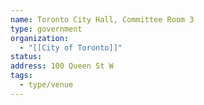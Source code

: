 ```yaml
---
name: Toronto City Hall, Committee Room 3
type: government
organization:
  - "[[City of Toronto]]"
status:
address: 100 Queen St W
tags:
  - type/venue
---
```


